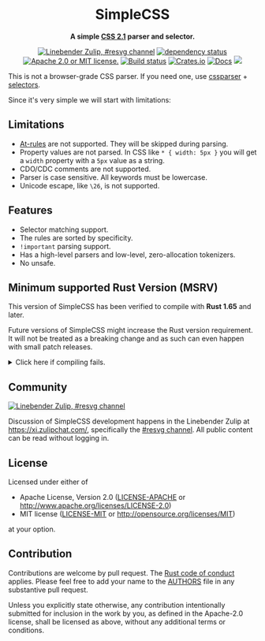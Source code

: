<div align="center">

# SimpleCSS

**A simple [CSS 2.1](https://www.w3.org/TR/CSS21/) parser and selector.**

[![Linebender Zulip, #resvg channel](https://img.shields.io/badge/Linebender-%23resvg-blue?logo=Zulip)](https://xi.zulipchat.com/#narrow/channel/465085-resvg)
[![dependency status](https://deps.rs/repo/github/linebender/simplecss/status.svg)](https://deps.rs/repo/github/linebender/simplecss)
[![Apache 2.0 or MIT license.](https://img.shields.io/badge/license-Apache--2.0_OR_MIT-blue.svg)](#license)
[![Build status](https://github.com/linebender/simplecss/workflows/CI/badge.svg)](https://github.com/linebender/simplecss/actions)
[![Crates.io](https://img.shields.io/crates/v/simplecss.svg)](https://crates.io/crates/simplecss)
[![Docs](https://docs.rs/simplecss/badge.svg)](https://docs.rs/simplecss)
![](https://img.shields.io/badge/unsafe-forbidden-brightgreen.svg)

</div>

This is not a browser-grade CSS parser.
If you need one, use [cssparser](https://crates.io/crates/cssparser) + [selectors](https://crates.io/crates/selectors).

Since it's very simple we will start with limitations:

## Limitations

- [At-rules](https://www.w3.org/TR/CSS21/syndata.html#at-rules) are not supported.
  They will be skipped during parsing.
- Property values are not parsed.
  In CSS like `* { width: 5px }` you will get a `width` property with a `5px` value as a string.
- CDO/CDC comments are not supported.
- Parser is case sensitive.
  All keywords must be lowercase.
- Unicode escape, like `\26`, is not supported.

## Features

- Selector matching support.
- The rules are sorted by specificity.
- `!important` parsing support.
- Has a high-level parsers and low-level, zero-allocation tokenizers.
- No unsafe.

## Minimum supported Rust Version (MSRV)

This version of SimpleCSS has been verified to compile with **Rust 1.65** and later.

Future versions of SimpleCSS might increase the Rust version requirement.
It will not be treated as a breaking change and as such can even happen with small patch releases.

<details>
<summary>Click here if compiling fails.</summary>

As time has passed, some of SimpleCSS's dependencies could have released versions with a higher Rust requirement.
If you encounter a compilation issue due to a dependency and don't want to upgrade your Rust toolchain, then you could downgrade the dependency.

```sh
# Use the problematic dependency's name and version
cargo update -p package_name --precise 0.1.1
```
</details>

## Community

[![Linebender Zulip, #resvg channel](https://img.shields.io/badge/Linebender-%23resvg-blue?logo=Zulip)](https://xi.zulipchat.com/#narrow/channel/465085-resvg)

Discussion of SimpleCSS development happens in the Linebender Zulip at <https://xi.zulipchat.com/>, specifically the [#resvg channel](https://xi.zulipchat.com/#narrow/channel/465085-resvg).
All public content can be read without logging in.

## License

Licensed under either of

- Apache License, Version 2.0 ([LICENSE-APACHE](LICENSE-APACHE) or <http://www.apache.org/licenses/LICENSE-2.0>)
- MIT license ([LICENSE-MIT](LICENSE-MIT) or <http://opensource.org/licenses/MIT>)

at your option.

## Contribution

Contributions are welcome by pull request. The [Rust code of conduct] applies.
Please feel free to add your name to the [AUTHORS] file in any substantive pull request.

Unless you explicitly state otherwise, any contribution intentionally submitted for inclusion in the work by you, as defined in the Apache-2.0 license, shall be licensed as above, without any additional terms or conditions.

[Rust Code of Conduct]: https://www.rust-lang.org/policies/code-of-conduct
[AUTHORS]: ./AUTHORS
